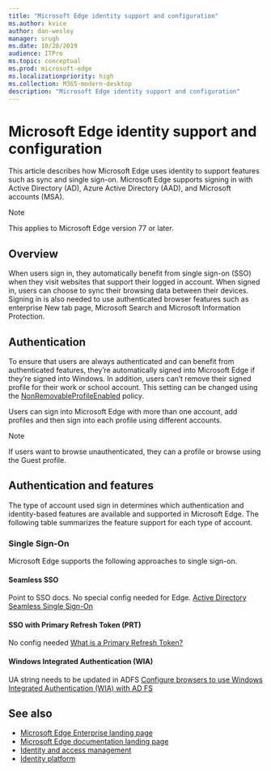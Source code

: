 ```yaml
---
title: "Microsoft Edge identity support and configuration"
ms.author: kvice
author: dan-wesley
manager: srugh
ms.date: 10/28/2019
audience: ITPro
ms.topic: conceptual
ms.prod: microsoft-edge
ms.localizationpriority: high
ms.collection: M365-modern-desktop
description: "Microsoft Edge identity support and configuration"
---
```


# Microsoft Edge identity support and configuration

This article describes how Microsoft Edge uses identity to support features such as sync and single sign-on. Microsoft Edge supports signing in with Active Directory (AD), Azure Active Directory (AAD), and Microsoft accounts (MSA).

> [!NOTE]
> This applies  to Microsoft Edge version 77 or later.

## Overview

When users sign in, they automatically benefit from single sign-on (SSO) when they visit websites that support their logged in account. When signed in, users can choose to sync their browsing data between their devices. Signing in is also needed to use authenticated browser features such as enterprise New tab page, Microsoft Search and Microsoft Information Protection.

## Authentication

To ensure that users are always authenticated and can benefit from authenticated features, they’re automatically signed into Microsoft Edge if they’re signed into Windows.  In addition, users can’t remove their signed profile for their work or school account. This setting can be changed using the [NonRemovableProfileEnabled](https://docs.microsoft.com/DeployEdge/microsoft-edge-policies#nonremovableprofileenabled) policy.

Users can sign into Microsoft Edge with more than one account, add profiles and then sign into each profile using different accounts.

> [!NOTE]
> If users want to browse unauthenticated, they can a profile or browse using the Guest profile.

## Authentication and features

The type of account used sign in determines which authentication and identity-based features are available and supported in Microsoft Edge. The following table summarizes the feature support for each type of account.

### Single Sign-On

Microsoft Edge supports the following approaches to single sign-on.

#### Seamless SSO

Point to SSO docs. No special config needed for Edge.
[Active Directory Seamless Single Sign-On](https://docs.microsoft.com/azure/active-directory/hybrid/how-to-connect-sso)

#### SSO with Primary Refresh Token (PRT)

No config needed
[What is a Primary Refresh Token?](https://docs.microsoft.com/azure/active-directory/devices/concept-primary-refresh-token)

#### Windows Integrated Authentication (WIA)

UA string needs to be updated in ADFS
[Configure browsers to use Windows Integrated Authentication (WIA) with AD FS](https://docs.microsoft.com/windows-server/identity/ad-fs/operations/configure-ad-fs-browser-wia)

## See also

- [Microsoft Edge Enterprise landing page](https://www.microsoftedgeinsider.com/enterprise)
- [Microsoft Edge documentation landing page](https://docs.microsoft.com/DeployEdge/)
- [Identity and access management](https://www.microsoft.com/security/technology/identity-access-management)
- [Identity platform](https://developer.microsoft.com/identity)
